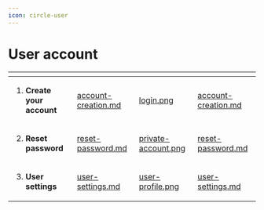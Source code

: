 ```yaml
---
icon: circle-user
---
```


# User account



<table data-view="cards" data-full-width="false"><thead><tr><th></th><th data-type="content-ref"></th><th data-hidden data-card-cover data-type="files"></th><th data-hidden data-card-target data-type="content-ref"></th></tr></thead><tbody><tr><td><ol><li><strong>Create your account</strong></li></ol></td><td><a href="account-creation.md">account-creation.md</a></td><td><a href="../../.gitbook/assets/login.png">login.png</a></td><td><a href="account-creation.md">account-creation.md</a></td></tr><tr><td><ol start="2"><li><strong>Reset password</strong></li></ol></td><td><a href="reset-password.md">reset-password.md</a></td><td><a href="../../.gitbook/assets/private-account.png">private-account.png</a></td><td><a href="reset-password.md">reset-password.md</a></td></tr><tr><td><ol start="3"><li><strong>User settings</strong></li></ol></td><td><a href="user-settings.md">user-settings.md</a></td><td><a href="../../.gitbook/assets/user-profile.png">user-profile.png</a></td><td><a href="user-settings.md">user-settings.md</a></td></tr></tbody></table>

